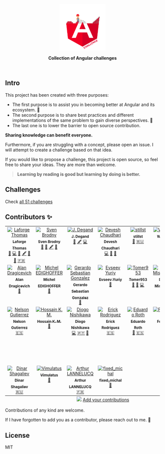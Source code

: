 <p align='center'>
  <img src='./logo/angular-challenge.png' height="150px"/>
</p>

<p align='center' style='font-weight:bold'>Collection of Angular challenges</p>

<br>

## Intro

This project has been created with three purposes:

- The first purpose is to assist you in becoming better at Angular and its ecosystem. 💪
- The second purpose is to share best practices and different implementations of the same problem to gain diverse perspectives. 📖
- The last one is to lower the barrier to open source contribution.

**Sharing knowledge can benefit everyone.**

Furthermore, if you are struggling with a concept, please open an issue. I will attempt to create a challenge based on that idea.

If you would like to propose a challenge, this project is open source, so feel free to share your ideas. They are more than welcome.

> **Learning by reading is good but learning by doing is better.**

## Challenges

Check [all 51 challenges](https://angular-challenges.vercel.app/)

## Contributors ✨

<!-- ALL-CONTRIBUTORS-LIST:START - Do not remove or modify this section -->
<!-- prettier-ignore-start -->
<!-- markdownlint-disable -->
<table>
  <tbody>
    <tr>
      <td align="center" valign="top" width="14.28%"><a href="https://thomaslaforge.dev/home"><img src="https://avatars.githubusercontent.com/u/30832608?v=4?s=100" width="100px;" alt="Laforge Thomas"/><br /><sub><b>Laforge Thomas</b></sub></a><br /><a href="#challenge-tomalaforge" title="Create a challenge">🧩</a> <a href="https://github.com/tomalaforge/angular-challenges/commits?author=tomalaforge" title="Code">💻</a> <a href="https://github.com/tomalaforge/angular-challenges/commits?author=tomalaforge" title="Documentation">📖</a> <a href="#content-tomalaforge" title="Content">🖋</a> <a href="#ideas-tomalaforge" title="Ideas, Planning, & Feedback">🤔</a> <a href="#design-tomalaforge" title="Design">🎨</a> <a href="#translation-fr-tomalaforge" title="Translate in French">🇫🇷</a></td>
      <td align="center" valign="top" width="14.28%"><a href="https://svenson95.github.io/sb-portfolio/"><img src="https://avatars.githubusercontent.com/u/46655156?v=4?s=100" width="100px;" alt="Sven Brodny"/><br /><sub><b>Sven Brodny</b></sub></a><br /><a href="https://github.com/tomalaforge/angular-challenges/commits?author=svenson95" title="Documentation">📖</a> <a href="#challenge-svenson95" title="Create a challenge">🧩</a> <a href="#content-svenson95" title="Content">🖋</a> <a href="#design-svenson95" title="Design">🎨</a></td>
      <td align="center" valign="top" width="14.28%"><a href="https://github.com/jdegand"><img src="https://avatars.githubusercontent.com/u/70610011?v=4?s=100" width="100px;" alt="J. Degand"/><br /><sub><b>J. Degand</b></sub></a><br /><a href="https://github.com/tomalaforge/angular-challenges/commits?author=jdegand" title="Documentation">📖</a> <a href="#content-jdegand" title="Content">🖋</a> <a href="https://github.com/tomalaforge/angular-challenges/commits?author=jdegand" title="Code">💻</a></td>
      <td align="center" valign="top" width="14.28%"><a href="https://github.com/DeveshChau"><img src="https://avatars.githubusercontent.com/u/9509673?v=4?s=100" width="100px;" alt="Devesh Chaudhari"/><br /><sub><b>Devesh Chaudhari</b></sub></a><br /><a href="https://github.com/tomalaforge/angular-challenges/commits?author=DeveshChau" title="Code">💻</a> <a href="https://github.com/tomalaforge/angular-challenges/issues?q=author%3ADeveshChau" title="Bug reports">🐛</a> <a href="#challenge-DeveshChau" title="Create a challenge">🧩</a></td>
      <td align="center" valign="top" width="14.28%"><a href="https://github.com/stillst"><img src="https://avatars.githubusercontent.com/u/1463098?v=4?s=100" width="100px;" alt="stillst"/><br /><sub><b>stillst</b></sub></a><br /><a href="#challenge-stillst" title="Create a challenge">🧩</a> <a href="#translation-ru-stillst" title="Translate in Russian">🇷🇺</a></td>
      <td align="center" valign="top" width="14.28%"><a href="https://wandrille-guesdon.com/"><img src="https://avatars.githubusercontent.com/u/15016833?v=4?s=100" width="100px;" alt="Wandrille"/><br /><sub><b>Wandrille</b></sub></a><br /><a href="#challenge-wandri" title="Create a challenge">🧩</a></td>
      <td align="center" valign="top" width="14.28%"><a href="https://twitter.com/alcaidio"><img src="https://avatars.githubusercontent.com/u/17033036?v=4?s=100" width="100px;" alt="Timothy Alcaide"/><br /><sub><b>Timothy Alcaide</b></sub></a><br /><a href="#challenge-alcaidio" title="Create a challenge">🧩</a></td>
    </tr>
    <tr>
      <td align="center" valign="top" width="14.28%"><a href="https://github.com/alan-bio"><img src="https://avatars.githubusercontent.com/u/31838230?v=4?s=100" width="100px;" alt="Alan Dragicevich"/><br /><sub><b>Alan Dragicevich</b></sub></a><br /><a href="https://github.com/tomalaforge/angular-challenges/commits?author=alan-bio" title="Documentation">📖</a></td>
      <td align="center" valign="top" width="14.28%"><a href="https://github.com/edimitchel"><img src="https://avatars.githubusercontent.com/u/2922851?v=4?s=100" width="100px;" alt="Michel EDIGHOFFER"/><br /><sub><b>Michel EDIGHOFFER</b></sub></a><br /><a href="https://github.com/tomalaforge/angular-challenges/commits?author=edimitchel" title="Documentation">📖</a></td>
      <td align="center" valign="top" width="14.28%"><a href="https://github.com/gsgonzalez88"><img src="https://avatars.githubusercontent.com/u/39884678?v=4?s=100" width="100px;" alt="Gerardo Sebastian Gonzalez"/><br /><sub><b>Gerardo Sebastian Gonzalez</b></sub></a><br /><a href="https://github.com/tomalaforge/angular-challenges/commits?author=gsgonzalez88" title="Documentation">📖</a></td>
      <td align="center" valign="top" width="14.28%"><a href="https://github.com/marryday"><img src="https://avatars.githubusercontent.com/u/57489315?v=4?s=100" width="100px;" alt="Evseev Yuriy"/><br /><sub><b>Evseev Yuriy</b></sub></a><br /><a href="https://github.com/tomalaforge/angular-challenges/issues?q=author%3Amarryday" title="Bug reports">🐛</a></td>
      <td align="center" valign="top" width="14.28%"><a href="https://github.com/tomer953"><img src="https://avatars.githubusercontent.com/u/1807493?v=4?s=100" width="100px;" alt="Tomer953"/><br /><sub><b>Tomer953</b></sub></a><br /><a href="https://github.com/tomalaforge/angular-challenges/issues?q=author%3Atomer953" title="Bug reports">🐛</a> <a href="https://github.com/tomalaforge/angular-challenges/commits?author=tomer953" title="Documentation">📖</a> <a href="https://github.com/tomalaforge/angular-challenges/commits?author=tomer953" title="Code">💻</a></td>
      <td align="center" valign="top" width="14.28%"><a href="https://github.com/dmmishchenko"><img src="https://avatars.githubusercontent.com/u/51910160?v=4?s=100" width="100px;" alt="Dmitriy Mishchenko"/><br /><sub><b>Dmitriy Mishchenko</b></sub></a><br /><a href="https://github.com/tomalaforge/angular-challenges/commits?author=dmmishchenko" title="Documentation">📖</a></td>
      <td align="center" valign="top" width="14.28%"><a href="http://www.sagardev.com.np"><img src="https://avatars.githubusercontent.com/u/30800393?v=4?s=100" width="100px;" alt="Sagar Devkota"/><br /><sub><b>Sagar Devkota</b></sub></a><br /><a href="https://github.com/tomalaforge/angular-challenges/commits?author=Sagardevkota" title="Documentation">📖</a> <a href="https://github.com/tomalaforge/angular-challenges/commits?author=Sagardevkota" title="Code">💻</a></td>
    </tr>
    <tr>
      <td align="center" valign="top" width="14.28%"><a href="https://nelsonguti.dev/"><img src="https://avatars.githubusercontent.com/u/62297014?v=4?s=100" width="100px;" alt="Nelson Gutierrez"/><br /><sub><b>Nelson Gutierrez</b></sub></a><br /><a href="#translation-es-nelsongutidev" title="Translate in Spanish">🇪🇸</a></td>
      <td align="center" valign="top" width="14.28%"><a href="https://github.com/ho-ssain"><img src="https://avatars.githubusercontent.com/u/61125174?v=4?s=100" width="100px;" alt="Hossain K. M."/><br /><sub><b>Hossain K. M.</b></sub></a><br /><a href="https://github.com/tomalaforge/angular-challenges/commits?author=ho-ssain" title="Documentation">📖</a></td>
      <td align="center" valign="top" width="14.28%"><a href="https://github.com/kabrunko-dev/"><img src="https://avatars.githubusercontent.com/u/142346548?v=4?s=100" width="100px;" alt="Diogo Nishikawa"/><br /><sub><b>Diogo Nishikawa</b></sub></a><br /><a href="https://github.com/tomalaforge/angular-challenges/commits?author=kabrunko-dev" title="Code">💻</a> <a href="#translation-pt-kabrunko-dev" title="Translate in Portuguese">🇵🇹</a> <a href="https://github.com/tomalaforge/angular-challenges/commits?author=kabrunko-dev" title="Documentation">📖</a></td>
      <td align="center" valign="top" width="14.28%"><a href="http://www.streamoverlaypro.com"><img src="https://avatars.githubusercontent.com/u/1978642?v=4?s=100" width="100px;" alt="Erick Rodriguez"/><br /><sub><b>Erick Rodriguez</b></sub></a><br /><a href="#translation-es-ErickRodrCodes" title="Translate in Spanish">🇪🇸</a></td>
      <td align="center" valign="top" width="14.28%"><a href="https://eduardoroth.dev"><img src="https://avatars.githubusercontent.com/u/5419161?v=4?s=100" width="100px;" alt="Eduardo Roth"/><br /><sub><b>Eduardo Roth</b></sub></a><br /><a href="https://github.com/tomalaforge/angular-challenges/commits?author=eduardoRoth" title="Documentation">📖</a> <a href="#translation-es-eduardoRoth" title="Translate in Spanish">🇪🇸</a></td>
      <td align="center" valign="top" width="14.28%"><a href="https://github.com/1fbr"><img src="https://avatars.githubusercontent.com/u/63980689?v=4?s=100" width="100px;" alt="Fernando Bello"/><br /><sub><b>Fernando Bello</b></sub></a><br /><a href="https://github.com/tomalaforge/angular-challenges/commits?author=1fbr" title="Documentation">📖</a></td>
      <td align="center" valign="top" width="14.28%"><a href="https://github.com/webbomj"><img src="https://avatars.githubusercontent.com/u/86595717?v=4?s=100" width="100px;" alt="Лапин Андрей (Lapin Andrey)"/><br /><sub><b>Лапин Андрей (Lapin Andrey)</b></sub></a><br /><a href="#translation-ru-webbomj" title="Translate in Russian">🇷🇺</a></td>
    </tr>
    <tr>
      <td align="center" valign="top" width="14.28%"><a href="https://github.com/Dinozavvvr"><img src="https://avatars.githubusercontent.com/u/45518871?v=4?s=100" width="100px;" alt="Dinar Shagaliev"/><br /><sub><b>Dinar Shagaliev</b></sub></a><br /><a href="#translation-ru-Dinozavvvr" title="Translate in Russian">🇷🇺</a></td>
      <td align="center" valign="top" width="14.28%"><a href="https://github.com/vimulatus"><img src="https://avatars.githubusercontent.com/u/63696128?v=4?s=100" width="100px;" alt="Vimulatus"/><br /><sub><b>Vimulatus</b></sub></a><br /><a href="https://github.com/tomalaforge/angular-challenges/commits?author=vimulatus" title="Documentation">📖</a></td>
      <td align="center" valign="top" width="14.28%"><a href="https://github.com/alannelucq"><img src="https://avatars.githubusercontent.com/u/44091408?v=4?s=100" width="100px;" alt="Arthur LANNELUCQ"/><br /><sub><b>Arthur LANNELUCQ</b></sub></a><br /><a href="#translation-fr-alannelucq" title="Translate in French">🇫🇷</a></td>
      <td align="center" valign="top" width="14.28%"><a href="https://github.com/fixedmichal"><img src="https://avatars.githubusercontent.com/u/26270192?v=4?s=100" width="100px;" alt="fixed_michal"/><br /><sub><b>fixed_michal</b></sub></a><br /><a href="https://github.com/tomalaforge/angular-challenges/issues?q=author%3Afixedmichal" title="Bug reports">🐛</a></td>
    </tr>
  </tbody>
  <tfoot>
    <tr>
      <td align="center" size="13px" colspan="7">
        <img src="https://raw.githubusercontent.com/all-contributors/all-contributors-cli/1b8533af435da9854653492b1327a23a4dbd0a10/assets/logo-small.svg">
          <a href="https://all-contributors.js.org/docs/en/bot/usage">Add your contributions</a>
        </img>
      </td>
    </tr>
  </tfoot>
</table>

<!-- markdownlint-restore -->
<!-- prettier-ignore-end -->

<!-- ALL-CONTRIBUTORS-LIST:END -->

Contributions of any kind are welcome.

If I have forgotten to add you as a contributor, please reach out to me. 🙏

## License

MIT
